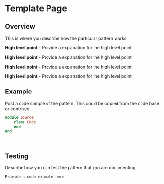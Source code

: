 # Template Page

## Overview

This is where you describe how the particular pattern works

**High level point** - Provide a explanation for the high level point

**High level point** - Provide a explanation for the high level point

**High level point** - Provide a explanation for the high level point

**High level point** - Provide a explanation for the high level point

## Example <a href="example" id="example"></a>

Post a code sample of the pattern.  This could be copied from the code base or contrived.

```ruby
module Source
    class Code
    end
end
```

‌

## Testing <a href="testing" id="testing"></a>

Describe how you can test the pattern that you are documenting

```
Provide a code example here
```
